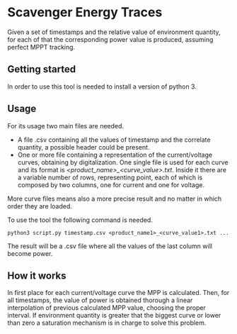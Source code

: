 # Scavenger Energy Traces

Given a set of timestamps and the relative value of environment quantity, for each of that the corresponding power value is produced, assuming perfect MPPT tracking.

## Getting started

In order to use this tool is needed to install a version of python 3.

## Usage

For its usage two main files are needed.

- A file .csv containing all the values of timestamp and the correlate quantity, a possible header could be present.
- One or more file containing a representation of the current/voltage curves, obtaining by digitalization. One single file is used for each curve and its format is *<product_name>_<curve_value>.txt*. Inside it there are a variable number of rows, representing point, each of which is composed by two columns, one for current and one for voltage.

More curve files means also a more precise result and no matter in which order they are loaded.

To use the tool the following command is needed.
```
python3 script.py timestamp.csv <product_name1>_<curve_value1>.txt ...
```
The result will be a .csv file where all the values of the last column will become power.

## How it works

In first place for each current/voltage curve the MPP is calculated. Then, for all timestamps, the value of power is obtained thorough a linear interpolation of previous calculated MPP value, choosing the proper interval.
If environment quantity is greater that the biggest curve or lower than zero a saturation mechanism is in charge to solve this problem.


